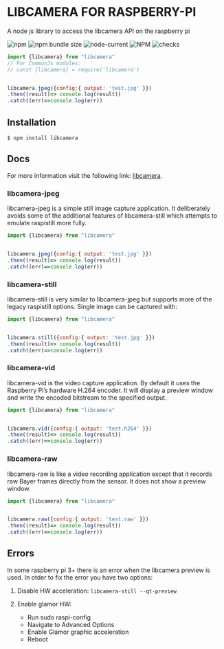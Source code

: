# LIBCAMERA FOR RASPBERRY-PI

A node js library to access the libcamera API on the raspberry pi

![npm](https://img.shields.io/npm/v/node-libcamera)
![npm bundle size](https://img.shields.io/bundlephobia/min/node-libcamera)
![node-current](https://img.shields.io/node/v/node-libcamera)
![NPM](https://img.shields.io/npm/l/node-libcamera)
![checks](https://badgen.net/github/checks/superhussain/node-libcamera)


```js
import {libcamera} from "libcamera"
// For CommonJs modules:
// const {libcamera} = require('libcamera') 


libcamera.jpeg({config:{ output: 'test.jpg' }})
.then((result)=> console.log(result))
.catch((err)=>console.log(err))
```

## Installation

```console
$ npm install libcamera
```
## Docs

For more information visit the following link: [libcamera](https://www.raspberrypi.com/documentation/accessories/camera.html#libcamera-raw).

### libcamera-jpeg

libcamera-jpeg is a simple still image capture application. It deliberately avoids some of the additional features of libcamera-still which attempts to emulate raspistill more fully.

```js
import {libcamera} from "libcamera"


libcamera.jpeg({config:{ output: 'test.jpg' }})
.then((result)=> console.log(result))
.catch((err)=>console.log(err))
```

### libcamera-still
libcamera-still is very similar to libcamera-jpeg but supports more of the legacy raspistill options. Single image can be captured with:
```js
import {libcamera} from "libcamera"


libcamera.still({config:{ output: 'test.jpg' }})
.then((result)=> console.log(result))
.catch((err)=>console.log(err))
```

### libcamera-vid

libcamera-vid is the video capture application. By default it uses the Raspberry Pi’s hardware H.264 encoder. It will display a preview window and write the encoded bitstream to the specified output.

```js
import {libcamera} from "libcamera"


libcamera.vid({config:{ output: 'test.h264' }})
.then((result)=> console.log(result))
.catch((err)=>console.log(err))
```

### libcamera-raw
libcamera-raw is like a video recording application except that it records raw Bayer frames directly from the sensor. It does not show a preview window.

```js
import {libcamera} from "libcamera"


libcamera.raw({config:{ output: 'test.raw' }})
.then((result)=> console.log(result))
.catch((err)=>console.log(err))
```

## Errors

In some raspberry pi 3+ there is an error when the libcamera preview is used. In otder to fix the error you have two options:

1. Disable HW acceleration: `libcamera-still --qt-preview`
2. Enable glamor HW: 

    * Run sudo raspi-config
    * Navigate to Advanced Options
    * Enable Glamor graphic acceleration
    * Reboot

